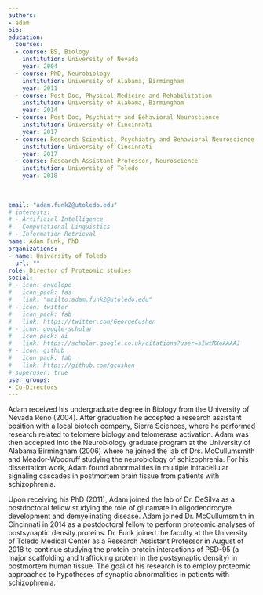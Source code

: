 ```yaml
---
authors:
- adam
bio: 
education:
  courses:
  - course: BS, Biology
    institution: University of Nevada
    year: 2004
  - course: PhD, Neurobiology
    institution: University of Alabama, Birmingham
    year: 2011
  - course: Post Doc, Physical Medicine and Rehabilitation
    institution: University of Alabama, Birmingham
    year: 2014
  - course: Post Doc, Psychiatry and Behavioral Neuroscience
    institution: University of Cincinnati
    year: 2017
  - course: Research Scientist, Psychiatry and Behavioral Neuroscience
    institution: University of Cincinnati
    year: 2017
  - course: Research Assistant Professor, Neuroscience
    institution: University of Toledo
    year: 2018
    
    
    
email: "adam.funk2@utoledo.edu"
# interests:
# - Artificial Intelligence
# - Computational Linguistics
# - Information Retrieval
name: Adam Funk, PhD
organizations:
- name: University of Toledo
  url: ""
role: Director of Proteomic studies
social:
# - icon: envelope
#   icon_pack: fas
#   link: "mailto:adam.funk2@utoledo.edu"
# - icon: twitter
#   icon_pack: fab
#   link: https://twitter.com/GeorgeCushen
# - icon: google-scholar
#   icon_pack: ai
#   link: https://scholar.google.co.uk/citations?user=sIwtMXoAAAAJ
# - icon: github
#   icon_pack: fab
#   link: https://github.com/gcushen
# superuser: true
user_groups:
- Co-Directors
---
```


Adam received his undergraduate degree in Biology from the University of Nevada Reno (2004). After graduation he accepted a research assistant position with a local biotech company, Sierra Sciences, where he performed research related to telomere biology and telomerase activation. Adam was then accepted into the Neurobiology graduate program at the University of Alabama Birmingham (2006) where he joined the lab of Drs. McCullumsmith and Meador-Woodruff studying the neurobiology of schizophrenia. For his dissertation work, Adam found abnormalities in multiple intracellular signaling cascades in postmortem brain tissue from patients with schizophrenia. 

Upon receiving his PhD (2011), Adam joined the lab of Dr. DeSilva as a postdoctoral fellow studying the role of glutamate in oligodendrocyte development and demyelinating disease. Adam joined Dr. McCullumsmith in Cincinnati in 2014 as a postdoctoral fellow to perform proteomic analyses of postsynaptic density proteins. Dr. Funk joined the faculty at the University of Toledo Medical Center as a Research Assistant Professor in August of 2018 to continue studying the protein-protein interactions of PSD-95 (a major scaffolding and trafficking protein in the postsynaptic density) in postmortem human tissue. The goal of his research is to employ proteomic approaches to hypotheses of synaptic abnormalities in patients with schizophrenia. 
